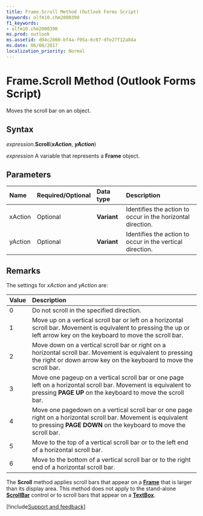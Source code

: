 ```yaml
---
title: Frame.Scroll Method (Outlook Forms Script)
keywords: olfm10.chm2000390
f1_keywords:
- olfm10.chm2000390
ms.prod: outlook
ms.assetid: d04c2860-bf4a-f95a-6c07-dfe27f12a84a
ms.date: 06/08/2017
localization_priority: Normal
---
```



# Frame.Scroll Method (Outlook Forms Script)

Moves the scroll bar on an object.


## Syntax

_expression_.**Scroll**(**_xAction_**,  **_yAction_**)

_expression_ A variable that represents a  **Frame** object.


## Parameters



|Name|Required/Optional|Data type|Description|
|:-----|:-----|:-----|:-----|
|xAction|Optional| **Variant**|Identifies the action to occur in the horizontal direction.|
|yAction|Optional| **Variant**|Identifies the action to occur in the vertical direction.|

## Remarks

The settings for  _xAction_ and _yAction_ are:



|Value|Description|
|:-----|:-----|
|0|Do not scroll in the specified direction.|
|1|Move up on a vertical scroll bar or left on a horizontal scroll bar. Movement is equivalent to pressing the up or left arrow key on the keyboard to move the scroll bar.|
|2|Move down on a vertical scroll bar or right on a horizontal scroll bar. Movement is equivalent to pressing the right or down arrow key on the keyboard to move the scroll bar.|
|3|Move one pageup on a vertical scroll bar or one page left on a horizontal scroll bar. Movement is equivalent to pressing  **PAGE UP** on the keyboard to move the scroll bar.|
|4|Move one pagedown on a vertical scroll bar or one page right on a horizontal scroll bar. Movement is equivalent to pressing  **PAGE DOWN** on the keyboard to move the scroll bar.|
|5|Move to the top of a vertical scroll bar or to the left end of a horizontal scroll bar.|
|6|Move to the bottom of a vertical scroll bar or to the right end of a horizontal scroll bar.|

The  **Scroll** method applies scroll bars that appear on a **[Frame](Outlook.frame.md)** that is larger than its display area. This method does not apply to the stand-alone **[ScrollBar](Outlook.scrollbar.md)** control or to scroll bars that appear on a **[TextBox](Outlook.textbox.md)**.

[!include[Support and feedback](~/includes/feedback-boilerplate.md)]